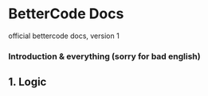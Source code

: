 # **BetterCode Docs**
official bettercode docs, version 1

### Introduction & everything (sorry for bad english)

## 1. Logic

